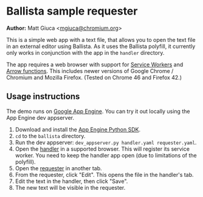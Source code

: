 # Ballista sample requester

**Author:** Matt Giuca <<mgiuca@chromium.org>>

This is a simple web app with a text file, that allows you to open the text file
in an external editor using Ballista. As it uses the Ballista polyfill, it
currently only works in conjunction with the app in the `handler` directory.

The app requires a web browser with support for [Service
Workers](http://www.w3.org/TR/service-workers/) and [Arrow
functions](https://developer.mozilla.org/en-US/docs/Web/JavaScript/Reference/Functions/Arrow_functions).
This includes newer versions of Google Chrome / Chromium and Mozilla Firefox.
(Tested on Chrome 46 and Firefox 42.)

## Usage instructions

The demo runs on [Google App Engine](https://cloud.google.com/appengine/docs).
You can try it out locally using the App Engine dev appserver.

1. Download and install the [App Engine Python
   SDK](https://cloud.google.com/appengine/downloads).
2. `cd` to the `ballista` directory.
3. Run the dev appserver: `dev_appserver.py handler.yaml requester.yaml`.
4. Open the [handler](http://localhost:8080) in a supported browser. This will
   register its service worker. You need to keep the handler app open (due to
   limitations of the polyfill).
5. Open the [requester](http://localhost:8081) in another tab.
6. From the requester, click "Edit". This opens the file in the handler's tab.
7. Edit the text in the handler, then click "Save".
8. The new text will be visible in the requester.
